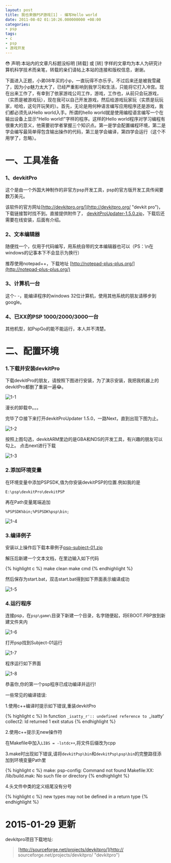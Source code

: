 ```yaml
---
layout: post
title: 我也来做PSP游戏[1] - 编写Hello world
date: 2011-08-02 01:10:26.000000000 +08:00
categories:
- psp
tags:
- c
- psp
- 游戏开发
---
```


😳 声明:本站内的文章凡标题没标明 [转载] 或 [转] 字样的文章均为本人为研究计算机科学技术而亲笔，转载的亲们请帖上本站的连接和版权信息，谢谢。

下面进入正题，小弟08年买的小p，一直玩得不亦乐乎。不过后来还是被我雪藏了，因为小p魅力太大了，已经严重影响到我学习和生活，只能将它打入冷宫。现在出来工作了，有幸到了依家游戏公司工作，游戏，工作也，从前只会玩游戏，（实质是被游戏玩），现在我可以自己开发游戏，然后给游戏玩家玩（实质是玩玩家，哈哈，这句开玩笑的）。首先，无论是用何种语言编写应用程序还是游戏，我们都必须先从Hello world入手。所谓的hello world就是使用编程语言编写一个在输出设备上显示"Hello world!"字样的程序。这样的Hello world程序对学习编程有很重大的意义，他需要初学者掌握三个知识点。第一是学会配置编程环境，第二是学会编写最简单得包含输出操作的代码，第三是学会编译，第四学会运行（这个不用学了，忽略）。

一、工具准备
==========

### 1、devkitPro

这个是由一个外国大神制作的非官方psp开发工具，psp的官方版开发工具传闻要数万美元。

该软件的官方网址[http://devkitpro.org/](http://devkitpro.org/ "devkit pro")，下载链接暂时找不到。直接提供附件了， [devkitProUpdater-1.5.0.zip](/assets/psp/devkitProUpdater-1.5.0.zip "devkitProUpdater-1.5.0.zip")，下载后还需要在线安装，后面有介绍。

### 2、文本编辑器

随便找一个，仅用于代码编写，用系统自带的文本编辑器也可以（PS：\n在windows的记事本下不会显示为换行）

推荐使用notepad++，下载地址 [http://notepad-plus-plus.org/](http://notepad-plus-plus.org/)

### 3、计算机一台

这个- -，能编译程序的windows 32位计算机，使用其他系统的朋友请移步到google。

### 4、已XX的PSP 1000/2000/3000一台

其他机型，如PspGo的能不能运行，本人并不清楚。

二、配置环境
==========

### 1.下载并安装devkitPro

下载devkitPro的朋友，请按照下图进行安装，为了演示安装，我把我机器上的devkitPro都删了重装一遍😂。

![1-1](/assets/psp/1-1.jpg)

漫长的卸载中。。。

完毕了😊接下来打开devkitProUpdater 1.5.0，一路Next，直到出现下图为止。

![1-2](/assets/psp/1-2.jpg)

按照上图勾选，devkitARM里边的是GBA和NDS的开发工具，有兴趣的朋友可以勾上。
点击next进行下载

![1-3](/assets/psp/1-3.jpg)

### 2.添加环境变量

在环境变量中添加PSPSDK,值为你安装devkitPSP的位置.例如我的是

``E:\psp\devkitPro\devkitPSP``

再在Path变量尾端追加

``%PSPSDK%bin;%PSPSDK%psp\bin;``

![1-4](/assets/psp/1-4.jpg)

### 3.编译例子

安装以上操作后下载本章例子[psp-subject-01.zip](/assets/psp/psp-subject-01.zip "psp-subject-01.zip")

解压后新建一个文本文档，在里边输入如下代码

{% highlight c %}
make clean
make
cmd
{% endhighlight %}

然后保存为start.bat，双击start.bat得到如下界面表示编译成功

![1-5](/assets/psp/1-5.jpg)

### 4.运行程序

连接psp，在`psp\game\`目录下新建一个目录，名字随便起，将EBOOT.PBP放到新建文件夹内

![1-6](/assets/psp/1-6.jpg)

打开psp找到Subject-01运行

![1-7](/assets/psp/1-7.jpg)

程序运行如下界面

![1-8](/assets/psp/1-8.jpg)

恭喜你,你的第一个psp程序已成功编译并运行!

一些常见的编译错误:

1.使用c++编译时提示如下错误,重装devkitPro

{% highlight c %}
In function `_isatty_r':: undefined reference to `_isatty'
collect2: ld returned 1 exit status
{% endhighlight %}

2.使用c++提示无new操作符

在Makefile中加入`LIBS = -lstdc++`,将文件后缀改为cpp

3.make时出现如下错误,请将`devkitPsp\bin`和`devkitPsp\psp\bin`的完整路径添加到环境变量Path里

{% highlight c %}
make: psp-config: Command not found
Makefile:XX: /lib/build.mak: No such file or directory
{% endhighlight %}

4.头文件中类的定义结尾没有分号

{% highlight c %}
new types may not be defined in a return type
{% endhighlight %}

2015-01-29 更新
==============

devkitpro项目下载地址:

> [http://sourceforge.net/projects/devkitpro/](http://
sourceforge.net/projects/devkitpro/ "devkitpro")
